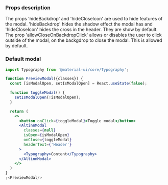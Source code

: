 ### Props description

The props 'hideBackdrop' and 'hideCloseIcon' are used to hide features of the modal. 'hideBackdrop' hides the shadow effect the modal has and 'hideCloseIcon' hides the cross in the header. They are show by default.
The prop 'allowCloseOnBackdropClick' allows or disables the user to click outside of the modal, on the backgdrop to close the modal. This is allowed by default.

### Default modal

```jsx
import Typography from '@material-ui/core/Typography';

function PreviewModal({classes}) {
  const [isModalOpen, setIsModalOpen] = React.useState(false);

  function toggleModal() {
    setIsModalOpen(!isModalOpen);
  }

  return (
    <>
      <button onClick={toggleModal}>Toggle modal</button>
      <AltinnModal
        classes={null}
        isOpen={isModalOpen}
        onClose={toggleModal}
        headerText={'Header'}
      >
        <Typography>Content</Typography>
      </AltinnModal>
    </>
  )
}
;<PreviewModal/>
```
